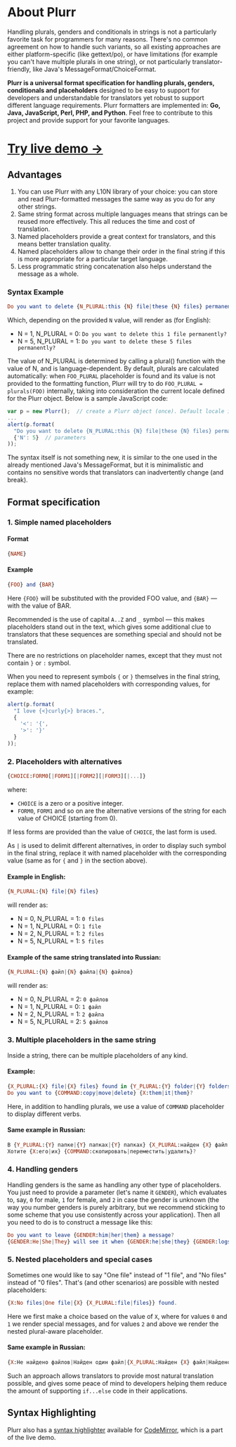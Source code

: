 About Plurr
===========

Handling plurals, genders and conditionals in strings is not a particularly
favorite task for programmers for many reasons. There's no common agreement
on how to handle such variants, so all existing approaches are either
platform-specific (like gettext/po), or have limitations (for example you
can't have multiple plurals in one string), or not particularly translator-
friendly, like Java's MessageFormat/ChoiceFormat.

**Plurr is a universal format specification for handling plurals, genders,
conditionals and placeholders** designed to be easy to support for
developers and understandable for translators yet robust to support different
language requirements. Plurr formatters are implemented in:
**Go, Java, JavaScript, Perl, PHP, and Python**. Feel free to contribute
to this project and provide support for your favorite languages.

[Try live demo &rarr;](http://iafan.github.io/plurr-demo/)
===============

Advantages
----------

 1. You can use Plurr with any L10N library of your choice: you can store and
    read Plurr-formatted messages the same way as you do for any other strings.
 2. Same string format across multiple languages means that strings can be
    reused more effectively. This all reduces the time and cost of translation.
 3. Named placeholders provide a great context for translators, and this means
    better translation quality.
 4. Named placeholders allow to change their order in the final string if this
    is more appropriate for a particular target language.
 5. Less programmatic string concatenation also helps understand the message as
    a whole.

### Syntax Example

```elm
Do you want to delete {N_PLURAL:this {N} file|these {N} files} permanently?
```

Which, depending on the provided `N` value, will render as (for English):

  * N = 1, N_PLURAL = 0: `Do you want to delete this 1 file permanently?`
  * N = 5, N_PLURAL = 1: `Do you want to delete these 5 files permanently?`

The value of N_PLURAL is determined by calling a plural() function with the
value of N, and is language-dependent. By default, plurals are calculated
automatically: when `FOO_PLURAL` placeholder is found and its value is not
provided to the formatting function, Plurr will try to do
`FOO_PLURAL = plurals(FOO)` internally, taking into consideration the current
locale defined for the Plurr object. Below is a sample JavaScript code:

```javascript
var p = new Plurr();  // create a Plurr object (once). Default locale is English
...
alert(p.format(
  "Do you want to delete {N_PLURAL:this {N} file|these {N} files} permanently?",  // message
  {'N': 5}  // parameters
));
```

The syntax itself is not something new, it is similar to the one used in the
already mentioned Java's MessageFormat, but it is minimalistic and contains no
sensitive words that translators can inadvertently change (and break).

Format specification
--------------------

### 1. Simple named placeholders

#### Format

```elm
{NAME}
```

#### Example

```elm
{FOO} and {BAR}
```

Here `{FOO}` will be substituted with the provided FOO value, and `{BAR}` —
with the value of BAR.


Recommended is the use of capital `A..Z` and `_` symbol — this makes
placeholders stand out in the text, which gives some additional clue to
translators that these sequences are something special and should not be
translated.

There are no restrictions on placeholder names, except that they must not
contain `}` or `:` symbol.

When you need to represent symbols `{` or `}` themselves in the final string,
replace them with named placeholders with corresponding values, for example:

```javascript
alert(p.format(
  "I love {<}curly{>} braces.",
  {
    '<': '{',
    '>': '}'
  }
));
```

### 2. Placeholders with alternatives

```elm
{CHOICE:FORM0[|FORM1][|FORM2][|FORM3][|...]}
```

where:

  * `CHOICE` is a zero or a positive integer.
  * `FORM0`, `FORM1` and so on are the alternative versions of the string for
    each value of CHOICE (starting from 0).

If less forms are provided than the value of `CHOICE`, the last form is used.

As `|` is used to delimit different alternatives, in order to display such
symbol in the final string, replace it with named placeholder with the
corresponding value (same as for `{` and `}` in the section above).

#### Example in English:

```elm
{N_PLURAL:{N} file|{N} files}
```

will render as:

  * N = 0, N_PLURAL = 1: `0 files`
  * N = 1, N_PLURAL = 0: `1 file`
  * N = 2, N_PLURAL = 1: `2 files`
  * N = 5, N_PLURAL = 1: `5 files`

#### Example of the same string translated into Russian:

```elm
{N_PLURAL:{N} файл|{N} файла|{N} файлов}
```

will render as:

  * N = 0, N_PLURAL = 2: `0 файлов`
  * N = 1, N_PLURAL = 0: `1 файл`
  * N = 2, N_PLURAL = 1: `2 файла`
  * N = 5, N_PLURAL = 2: `5 файлов`

### 3. Multiple placeholders in the same string

Inside a string, there can be multiple placeholders of any kind.

#### Example:

```elm
{X_PLURAL:{X} file|{X} files} found in {Y_PLURAL:{Y} folder|{Y} folders}.
Do you want to {COMMAND:copy|move|delete} {X:them|it|them}?
```

Here, in addition to handling plurals, we use a value of `COMMAND` placeholder
to display different verbs.

#### Same example in Russian:

```elm
В {Y_PLURAL:{Y} папке|{Y} папках|{Y} папках} {X_PLURAL:найден {X} файл|найдены {X} файла|найдено {X} файлов}.
Хотите {X:его|их} {COMMAND:скопировать|переместить|удалить}?
```

### 4. Handling genders

Handling genders is the same as handling any other type of placeholders. You
just need to provide a parameter (let's name it `GENDER`), which evaluates to,
say, `0` for male, `1` for female, and `2` in case the gender is unknown (the
way you number genders is purely arbitrary, but we recommend sticking to some
scheme that you use consistently across your application). Then all you need to
do is to construct a message like this:

```elm
Do you want to leave {GENDER:him|her|them} a message?
{GENDER:He|She|They} will see it when {GENDER:he|she|they} {GENDER:logs|logs|log} in.
```

### 5. Nested placeholders and special cases

Sometimes one would like to say "One file" instead of "1 file", and "No files"
instead of "0 files". That's (and other scenarios) are possible with nested
placeholders:

```elm
{X:No files|One file|{X} {X_PLURAL:file|files}} found.
```

Here we first make a choice based on the value of `X`, where for values `0` and `1` we render
special messages, and for values `2` and above we render the nested plural-aware placeholder.

#### Same example in Russian:

```elm
{X:Не найдено файлов|Найден один файл|{X_PLURAL:Найден {X} файл|Найдено {X} файла|Найдено {X} файлов|}}.
```

Such an approach allows translators to provide most natural translation
possible, and gives some peace of mind to developers helping them reduce the
amount of supporting `if...else` code in their applications.

Syntax Highlighting
-------------------

Plurr also has a [syntax highlighter](https://github.com/iafan/Plurr/tree/master/demo/js/codemirror/mode/plurr)
available for [CodeMirror](http://codemirror.net/), which is a part of the live demo.